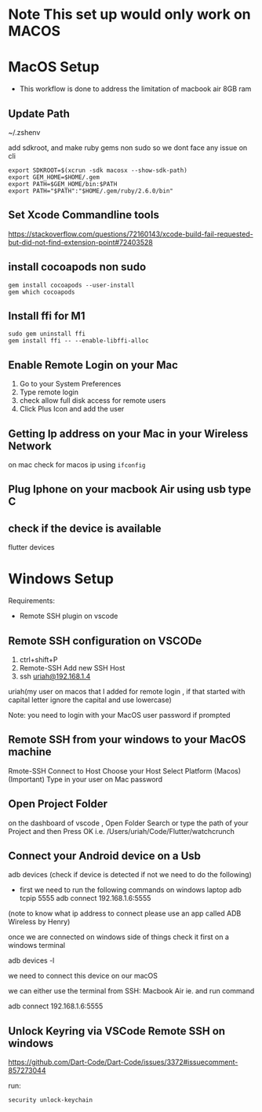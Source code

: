 # Note This set up would only work on MACOS

# MacOS Setup
- This workflow is done to address the limitation of macbook air 8GB ram

## Update Path

~/.zshenv

add sdkroot, and make ruby gems non sudo so we dont face any issue on cli

```
export SDKROOT=$(xcrun -sdk macosx --show-sdk-path)
export GEM_HOME=$HOME/.gem
export PATH=$GEM_HOME/bin:$PATH
export PATH="$PATH":"$HOME/.gem/ruby/2.6.0/bin"
```

## Set Xcode Commandline tools
https://stackoverflow.com/questions/72160143/xcode-build-fail-requested-but-did-not-find-extension-point#72403528


## install cocoapods non sudo
```
gem install cocoapods --user-install
gem which cocoapods
```

## Install ffi for M1
```
sudo gem uninstall ffi
gem install ffi -- --enable-libffi-alloc
```

## Enable Remote Login on your Mac
1. Go to your System Preferences
1. Type remote login
1. check allow full disk access for remote users
1. Click Plus Icon and add the user

## Getting Ip address on your Mac in your Wireless Network

on mac check for macos ip using `ifconfig`

## Plug Iphone on your macbook Air using usb type C

## check if the device is available
flutter devices

# Windows Setup
Requirements:
- Remote SSH plugin on vscode

## Remote SSH configuration on VSCODe
1. ctrl+shift+P
1. Remote-SSH Add new SSH Host
1. ssh uriah@192.168.1.4

uriah(my user on macos that I added for remote login , if that started with capital letter ignore the capital and use lowercase)

Note: you need to login with your MacOS user password if prompted

## Remote SSH from your windows to your MacOS machine
Rmote-SSH Connect to Host
Choose your Host
Select Platform (Macos) (Important)
Type in your user on Mac password

## Open Project Folder
on the dashboard of vscode , Open Folder
Search or type the path of your Project
and then Press OK
i.e. /Users/uriah/Code/Flutter/watchcrunch

## Connect your Android device on a Usb
adb devices (check if device is detected if not we need to do the following)

- first we need to run the following commands on windows laptop
adb tcpip 5555
adb connect 192.168.1.6:5555

(note to know what ip address to connect please use an app called ADB Wireless by Henry)

once we are connected on windows side of things
check it first on a windows terminal

adb devices -l

we need to connect this device on our macOS

we can either use the terminal from SSH: Macbook Air ie.
and run command

adb connect 192.168.1.6:5555



## Unlock Keyring via VSCode Remote SSH on windows
https://github.com/Dart-Code/Dart-Code/issues/3372#issuecomment-857273044

run:
```
security unlock-keychain
```